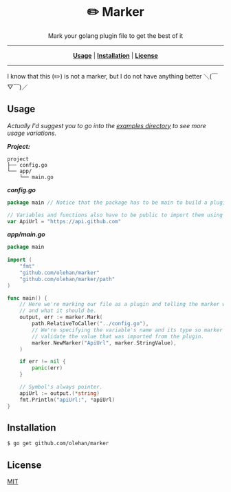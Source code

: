 <h1 align="center">✏️ Marker</h1>
<p align="center">Mark your golang plugin file to get the best of it</p>

----

<p align="center">
    <strong><a href="#usage">Usage</a></strong>
    |
    <strong><a href="#installation">Installation</a></strong>
    |
    <strong><a href="#license">License</a></strong>
</p>

----

I know that this (✏️) is not a marker, but I do not have anything better ＼(￣▽￣)／

<h2 id="usage">Usage</h2>

*Actually I'd suggest you to go into the [examples directory](examples) to see more usage
variations.*

***Project:***
```
project
├── config.go
└── app/
    └── main.go
```

***config.go***
```go
package main // Notice that the package has to be main to build a plugin.

// Variables and functions also have to be public to import them using marker. 
var ApiUrl = "https://api.github.com"
```

***app/main.go***
```go
package main
 
import (
    "fmt"
    "github.com/olehan/marker"
    "github.com/olehan/marker/path"
)

func main() {
    // Here we're marking our file as a plugin and telling the marker what we need
    // and what it should be.
    output, err := marker.Mark(
        path.RelativeToCaller("../config.go"),
        // We're specifying the variable's name and its type so marker could
        // validate the value that was imported from the plugin.
        marker.NewMarker("ApiUrl", marker.StringValue),
    )

    if err != nil {
        panic(err)
    }

    // Symbol's always pointer.
    apiUrl := output.(*string)   
    fmt.Println("apiUrl:", *apiUrl)
}
```


<h2 id="installation">Installation</h2>

```sh
$ go get github.com/olehan/marker
```


<h2 id="license">License</h2>

[MIT](LICENSE)
